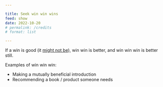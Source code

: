 ```yaml
---

title: Seek win win wins
feed: show
date: 2022-10-20
# permalink: /credits
# format: list

---
```


If a win is good (it [might not be](https://keningzhu.com/tao-te-ching-verse-44)), win win is better, and win win win is better still.

Examples of win win win:

- Making a mutually beneficial introduction
- Recommending a book / product someone needs
